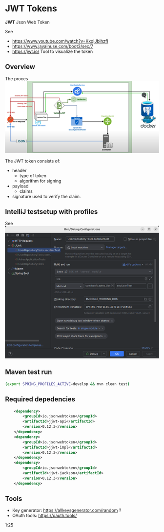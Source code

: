 # JWT Tokens

**JWT** Json Web Token

See 
- https://www.youtube.com/watch?v=KxqlJblhzfI
- https://www.javainuse.com/boot3/sec/7
- https://jwt.io/ Tool to visualize the token

## Overview

The proces
![image](images/jwt-token-processing.png)

The JWT token consists of:
- header 
  - type of token
  - algorithm for signing
- payload
  - claims
- signature used to verify the claim.

## IntelliJ testsetup with profiles

See
![image](./images/Intellij-testconfig.png)

## Maven test run

```bash
(export SPRING_PROFILES_ACTIVE=develop && mvn clean test)
```

## Required depedencies

```xml
    <dependency>
        <groupId>io.jsonwebtoken</groupId>
        <artifactId>jjwt-api</artifactId>
        <version>0.12.3</version>
    </dependency>
    <dependency>
        <groupId>io.jsonwebtoken</groupId>
        <artifactId>jjwt-impl</artifactId>
        <version>0.12.3</version>
    </dependency>
    <dependency>
        <groupId>io.jsonwebtoken</groupId>
        <artifactId>jjwt-jackson</artifactId>
        <version>0.12.3</version>
    </dependency>
```

## Tools

- Key generator: https://allkeysgenerator.com/random ? 
- OAuth tools: https://oauth.tools/


1:25
